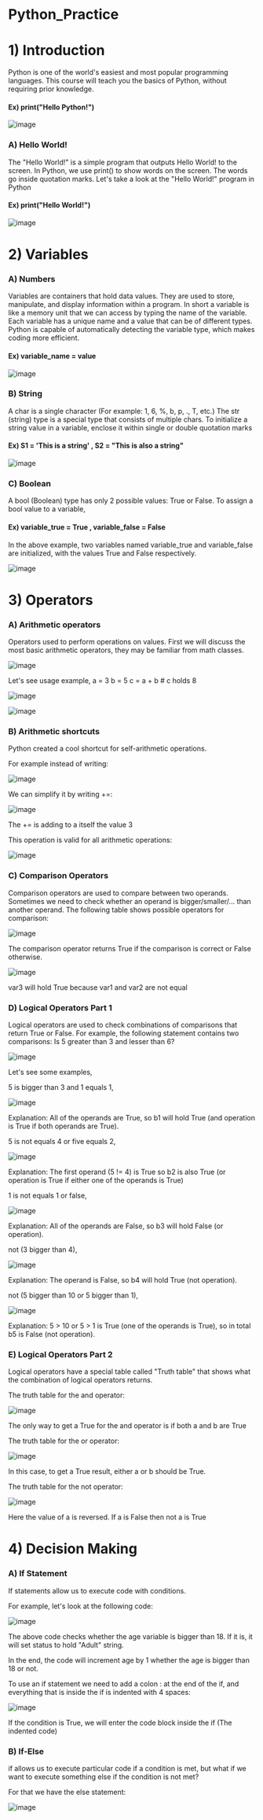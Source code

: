 # Python_Practice

# 1) **Introduction**  
Python is one of the world's easiest and most popular programming languages. This course will teach you the basics of Python, without requiring prior knowledge.
   #### Ex) print("Hello Python!")
![image](https://github.com/user-attachments/assets/7517714a-2028-494d-abe9-24f0c584c69c)

### A) Hello World!
The "Hello World!" is a simple program that outputs Hello World! to the screen. In Python, we use print() to show words on the screen. The words go inside quotation marks. Let's take a look at the "Hello World!" program in Python
   #### Ex) print("Hello World!")
   ![image](https://github.com/user-attachments/assets/f8a44d8f-1626-423d-9880-4f0b4b95588b)
   
# 2) Variables 
### A) Numbers
Variables are containers that hold data values. They are used to store, manipulate, and display information within a program.
In short a variable is like a memory unit that we can access by typing the name of the variable. Each variable has a unique name and a value that can be of different types. Python is capable of automatically detecting the variable type, which makes coding more efficient.
#### Ex) variable_name = value
![image](https://github.com/user-attachments/assets/e83b74cf-a3fd-44a1-9650-7bf8dd96a054)

### B) String
A char is a single character (For example: 1, 6, %, b, p, ., T, etc.) The str (string) type is a special type that consists of multiple chars. To initialize a string value in a variable, enclose it within single or double quotation marks
#### Ex) S1 = 'This is a string' , S2 = "This is also a string"
![image](https://github.com/user-attachments/assets/5fde1886-b35e-4bd3-8871-2e5a78667951)


### C) Boolean
A bool (Boolean) type has only 2 possible values: True or False.
To assign a bool value to a variable,
#### Ex) variable_true = True , variable_false = False
In the above example, two variables named variable_true and variable_false are initialized, with the values True and False respectively.

![image](https://github.com/user-attachments/assets/7445e61d-6430-4a97-82a4-7ed275b9110e)

# 3) Operators
### A) Arithmetic operators
Operators used to perform operations on values. First we will discuss the most basic arithmetic operators, they may be familiar from math classes.

![image](https://github.com/user-attachments/assets/3b42bd7e-a4e2-4f3e-befc-9b4f1b9a4b68)

Let's see usage example, 
a = 3
b = 5
c = a + b # c holds 8

![image](https://github.com/user-attachments/assets/45a6a8fb-6df4-4c24-aec7-da135840150b)

![image](https://github.com/user-attachments/assets/cb869c11-47fc-435c-af73-9e2e070ddcd3)

### B) Arithmetic shortcuts
Python created a cool shortcut for self-arithmetic operations.

For example instead of writing:

![image](https://github.com/user-attachments/assets/8ec9232c-0d5e-4994-9ec3-a6e208ae19b4)

We can simplify it by writing +=:

![image](https://github.com/user-attachments/assets/fb36403b-25fb-4296-bc72-165670dc1fee)

The += is adding to a itself the value 3

This operation is valid for all arithmetic operations:

![image](https://github.com/user-attachments/assets/dc9fc9f8-6d95-429b-a41e-4238b75e455b)

### C) Comparison Operators
Comparison operators are used to compare between two operands. Sometimes we need to check whether an operand is bigger/smaller/... than another operand. The following table shows possible operators for comparison:

![image](https://github.com/user-attachments/assets/756fa102-bb3e-4cb7-806d-d242b93af8a8)

The comparison operator returns True if the comparison is correct or False otherwise.

![image](https://github.com/user-attachments/assets/9aec9145-2c8b-4059-bd43-f082d282b934)

var3 will hold True because var1 and var2 are not equal

### D) Logical Operators Part 1
Logical operators are used to check combinations of comparisons that return True or False.
For example, the following statement contains two comparisons: 
Is 5 greater than 3 and lesser than 6?

![image](https://github.com/user-attachments/assets/20a11ac2-8a54-433c-8704-5698377c5cc8)

Let's see some examples,

5 is bigger than 3 and 1 equals 1,

![image](https://github.com/user-attachments/assets/f2f0e7a6-2927-4c21-aab0-9a36474c6356)

Explanation: All of the operands are True, so b1 will hold True (and operation is True if both operands are True).

5 is not equals 4 or five equals 2,

![image](https://github.com/user-attachments/assets/8d909b72-e5ac-4c96-8a42-0509b0f87876)

Explanation: The first operand (5 != 4) is True so b2 is also True (or operation is True if either one of the operands is True)

1 is not equals 1 or false,

![image](https://github.com/user-attachments/assets/9883570d-d08f-48c8-b6d1-61435792599d)

Explanation: All of the operands are False, so b3 will hold False (or operation).


not (3 bigger than 4),

![image](https://github.com/user-attachments/assets/2654b4e6-2693-480c-854b-8e67eebc4171)

Explanation: The operand is False, so b4 will hold True (not operation).

not (5 bigger than 10 or 5 bigger than 1),

![image](https://github.com/user-attachments/assets/178d8920-19f7-4ae8-b82f-d8cd63033fd9)

Explanation: 5 > 10 or 5 > 1 is True (one of the operands is True), so in total b5 is False (not operation).



### E) Logical Operators Part 2

Logical operators have a special table called "Truth table" that shows what the combination of logical operators returns.

The truth table for the and operator:

![image](https://github.com/user-attachments/assets/000f1b68-85fc-498e-a1f1-c77e0e31ac1c)


The only way to get a True for the and operator is if both a and b are True

The truth table for the or operator:


![image](https://github.com/user-attachments/assets/cca5c993-5058-4a91-9826-624a302a422a)


In this case, to get a True result, either a or b should be True.

The truth table for the not operator:

![image](https://github.com/user-attachments/assets/680b964d-db68-4e52-ac57-a17415af01bf)

Here the value of a is reversed. If a is False then not a is True

# 4) Decision Making 

### A) If Statement



If statements allow us to execute code with conditions.

For example, let's look at the following code:

![image](https://github.com/user-attachments/assets/ff8e99aa-7df9-4af7-b894-5126145a9afe)

The above code checks whether the age variable is bigger than 18. If it is, it will set status to hold "Adult" string.

In the end, the code will increment age by 1 whether the age is bigger than 18 or not.

 

To use an if statement we need to add a colon : at the end of the if, and everything that is inside the if is indented with 4 spaces:


![image](https://github.com/user-attachments/assets/1bc5070c-4801-452a-9ea5-ac4c3c9e57d5)


If the condition is True, we will enter the code block inside the if (The indented code)


### B) If-Else

if allows us to execute particular code if a condition is met, but what if we want to execute something else if the condition is not met?

For that we have the else statement:

![image](https://github.com/user-attachments/assets/a41d6803-4955-4000-8d13-e8df4d737789)



















